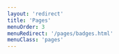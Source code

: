 ```yaml
---
layout: 'redirect'
title: 'Pages'
menuOrder: 3
menuRedirect: '/pages/badges.html'
menuClass: 'pages'
---
```

